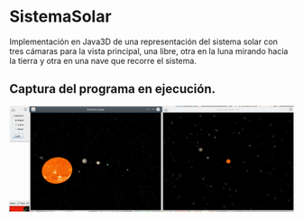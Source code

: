 # SistemaSolar
Implementación en Java3D de una representación del sistema solar con tres cámaras para la vista principal, una libre, otra en la luna mirando hacia la tierra y otra en una nave que recorre el sistema.

## Captura del programa en ejecución.
![alt text][captura]

[captura]: https://raw.githubusercontent.com/Jestern/SistemaSolar/master/Demo.png "Captura del programa ejecutandose en la que se ve el sistema solar con los planetas en movimiento."
